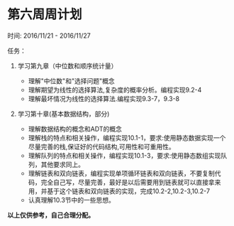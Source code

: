 # 第六周周计划

时间: 2016/11/21 - 2016/11/27

任务：

1. 学习第九章（中位数和顺序统计量）

	* 理解"中位数"和"选择问题"概念
	* 理解期望为线性的选择算法,复杂度的概率分析。编程实现9.2-4
	* 理解最坏情况为线性的选择算法.编程实现9.3-7，9.3-8

2. 学习第十章(基本数据结构，部分)
	* 理解数据结构的概念和ADT的概念
	* 理解栈的特点和相关操作，编程实现10.1-1，要求:使用静态数据实现一个尽量完善的栈,保证好的代码结构,可用性和可重用性。
	* 理解队列的特点和相关操作，编程实现10.1-3，要求:使用静态数组实现队列，其他要求同上。
	* 理解链表和双向链表，编程实现单项循环链表和双向链表，不要复制代码，完全自己写，尽量完善，最好是以后需要用到链表就可以直接拿来用，并基于这个链表和双向链表的实现，完成10.2-2,10.2-3,10.2-7
	* 认真理解10.3节中的一些思想。


**以上仅供参考，自己合理分配。**
